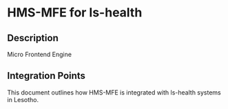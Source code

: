 # HMS-MFE for ls-health

## Description

Micro Frontend Engine

## Integration Points

This document outlines how HMS-MFE is integrated with ls-health systems in Lesotho.
